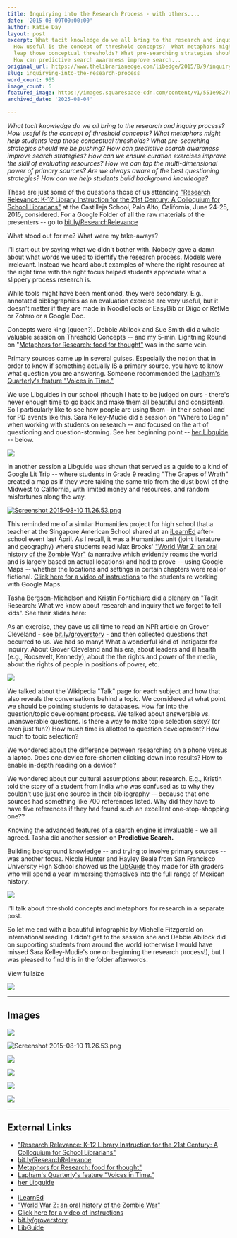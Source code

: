 ```yaml
---
title: Inquirying into the Research Process - with others....
date: '2015-08-09T00:00:00'
author: Katie Day
layout: post
excerpt: What tacit knowledge do we all bring to the research and inquiry process? 
  How useful is the concept of threshold concepts?  What metaphors might help students
  leap those conceptual thresholds? What pre-searching strategies should we be pushing? 
  How can predictive search awareness improve search...
original_url: https://www.thelibrarianedge.com/libedge/2015/8/9/inquirying-into-the-research-process
slug: inquirying-into-the-research-process
word_count: 955
image_count: 6
featured_image: https://images.squarespace-cdn.com/content/v1/551e9827e4b0a00742213303/1439176128759-E7NNUT9BQOAANM6OSJ4I/image-asset.png
archived_date: '2025-08-04'

---
```


_What tacit knowledge do we all bring to the research and inquiry process? How useful is the concept of threshold concepts? What metaphors might help students leap those conceptual thresholds? What pre-searching strategies should we be pushing? How can predictive search awareness improve search strategies? How can we ensure curation exercises improve the skill of evaluating resources? How we can tap the multi-dimensional power of primary sources? Are we always aware of the best questioning strategies? How can we help students build background knowledge?_

These are just some of the questions those of us attending ["Research Relevance: K-12 Library Instruction for the 21st Century: A Colloquium for School Librarians"](http://www.castilleja.org/page.cfm?p=942570) at the Castilleja School, Palo Alto, California, June 24-25, 2015, considered. For a Google Folder of all the raw materials of the presenters -- go to [bit.ly/ResearchRelevance](http://bit.ly/ResearchRelevance)

What stood out for me? What were my take-aways?

I'll start out by saying what we didn't bother with. Nobody gave a damn about what words we used to identify the research process. Models were irrelevant. Instead we heard about examples of where the right resource at the right time with the right focus helped students appreciate what a slippery process research is.

While tools might have been mentioned, they were secondary. E.g., annotated bibliographies as an evaluation exercise are very useful, but it doesn't matter if they are made in NoodleTools or EasyBib or Diigo or RefMe or Zotero or a Google Doc.

Concepts were king \(queen?\). Debbie Abilock and Sue Smith did a whole valuable session on Threshold Concepts -- and my 5-min. Lightning Round on "[Metaphors for Research: food for thought"](https://docs.google.com/presentation/d/1fAx9iTERsTEaC4OJuASurFG3FbjKER9C0KM3bQgFLOg/edit#slide=id.g5a5ec3e2d_0_95) was in the same vein.

Primary sources came up in several guises. Especially the notion that in order to know if something actually IS a primary source, you have to know what question you are answering. Someone recommended the [Lapham's Quarterly's feature "Voices in Time."](http://www.laphamsquarterly.org/archive/voices-in-time)

We use Libguides in our school \(though I hate to be judged on ours - there's never enough time to go back and make them all beautiful and consistent\). So I particularly like to see how people are using them - in their school and for PD events like this. Sara Kelley-Mudie did a session on "Where to Begin" when working with students on research -- and focused on the art of questioning and question-storming. See her beginning point -- [her Libguide](http://library.hawken.edu/content.php?pid=673294&sid=5576464) \-- below.

[ ![](https://images.squarespace-cdn.com/content/v1/551e9827e4b0a00742213303/1439176128759-E7NNUT9BQOAANM6OSJ4I/image-asset.png) ](http://library.hawken.edu/content.php?pid=673294&sid=5576464)

In another session a Libguide was shown that served as a guide to a kind of Google Lit Trip -- where students in Grade 9 reading "The Grapes of Wrath" created a map as if they were taking the same trip from the dust bowl of the Midwest to California, with limited money and resources, and random misfortunes along the way.

[ ![Screenshot 2015-08-10 11.26.53.png](https://images.squarespace-cdn.com/content/v1/551e9827e4b0a00742213303/1439177253631-XXCS7W8KXQ5B6TNEXYZP/Screenshot+2015-08-10+11.26.53.png) ](http://guides.ma.org/grapes)

This reminded me of a similar Humanities project for high school that a teacher at the Singapore American School shared at an [iLearnEd](https://docs.google.com/document/d/1YOS6ek7Th3oKJIqNyfKUtM0rAchuDtgCSkbDFFFD7O4/edit) after-school event last April. As I recall, it was a Humanities unit \(joint literature and geography\) where students read Max Brooks' ["World War Z: an oral history of the Zombie War"](https://en.wikipedia.org/wiki/World_War_Z) \(a narrative which evidently roams the world and is largely based on actual locations\) and had to prove -- using Google Maps -- whether the locations and settings in certain chapters were real or fictional. [Click here for a video of instructions](https://www.youtube.com/watch?v=8MyQ00xxqcY) to the students re working with Google Maps.

Tasha Bergson-Michelson and Kristin Fontichiaro did a plenary on "Tacit Research: What we know about research and inquiry that we forget to tell kids". See their slides here:

As an exercise, they gave us all time to read an NPR article on Grover Cleveland - see [bit.ly/groverstory](http://bit.ly/groverstory) \- and then collected questions that occurred to us. We had so many\! What a wonderful kind of instigator for inquiry. About Grover Cleveland and his era, about leaders and ill health \(e.g., Roosevelt, Kennedy\), about the the rights and power of the media, about the rights of people in positions of power, etc.

[ ![](https://images.squarespace-cdn.com/content/v1/551e9827e4b0a00742213303/1439179121418-IX1HTN6S9B9KP97KFYHB/image-asset.png) ](http://bit.ly/groverstory)

We talked about the Wikipedia "Talk" page for each subject and how that also reveals the conversations behind a topic. We considered at what point we should be pointing students to databases. How far into the question/topic development process. We talked about answerable vs. unanswerable questions. Is there a way to make topic selection sexy? \(or even just fun?\) How much time is allotted to question development? How much to topic selection?

We wondered about the difference between researching on a phone versus a laptop. Does one device fore-shorten clicking down into results? How to enable in-depth reading on a device?

We wondered about our cultural assumptions about research. E.g., Kristin told the story of a student from India who was confused as to why they couldn't use just one source in their bibliography -- because that one sources had something like 700 references listed. Why did they have to have five references if they had found such an excellent one-stop-shopping one??

Knowing the advanced features of a search engine is invaluable - we all agreed. Tasha did another session on **Predictive Search.**

Building background knowledge -- and trying to involve primary sources -- was another focus. Nicole Hunter and Hayley Beale from San Francisco University High School showed us the [LibGuide](http://libguides.sfuhs.org/researchrelevance) they made for 9th graders who will spend a year immersing themselves into the full range of Mexican history.

[ ![](https://images.squarespace-cdn.com/content/v1/551e9827e4b0a00742213303/1439181259773-Q2XFL6INK4VRNKAU4I21/image-asset.png) ](http://libguides.sfuhs.org/researchrelevance)

I'll talk about threshold concepts and metaphors for research in a separate post.

So let me end with a beautiful infographic by Michelle Fitzgerald on international reading. I didn't get to the session she and Debbie Abilock did on supporting students from around the world \(otherwise I would have missed Sara Kelley-Mudie's one on beginning the research process\!\), but I was pleased to find this in the folder afterwords.

View fullsize

![](https://images.squarespace-cdn.com/content/v1/551e9827e4b0a00742213303/1439182083446-TF56WMTWCY8PAWV55CNW/image-asset.png)

---

## Images

![](https://images.squarespace-cdn.com/content/v1/551e9827e4b0a00742213303/1439176128759-E7NNUT9BQOAANM6OSJ4I/image-asset.png)

![Screenshot 2015-08-10 11.26.53.png](https://images.squarespace-cdn.com/content/v1/551e9827e4b0a00742213303/1439177253631-XXCS7W8KXQ5B6TNEXYZP/Screenshot+2015-08-10+11.26.53.png)

![](https://images.squarespace-cdn.com/content/v1/551e9827e4b0a00742213303/1439179121418-IX1HTN6S9B9KP97KFYHB/image-asset.png)

![](https://images.squarespace-cdn.com/content/v1/551e9827e4b0a00742213303/1439181259773-Q2XFL6INK4VRNKAU4I21/image-asset.png)

![](https://images.squarespace-cdn.com/content/v1/551e9827e4b0a00742213303/1439182083446-TF56WMTWCY8PAWV55CNW/image-asset.png)

![](https://assets.squarespace.com/universal/images-v6/default-avatar.png)



---

## External Links

- ["Research Relevance: K-12 Library Instruction for the 21st Century: A Colloquium for School Librarians"](http://www.castilleja.org/page.cfm?p=942570)
- [bit.ly/ResearchRelevance](http://bit.ly/ResearchRelevance)
- [Metaphors for Research: food for thought"](https://docs.google.com/presentation/d/1fAx9iTERsTEaC4OJuASurFG3FbjKER9C0KM3bQgFLOg/edit#slide=id.g5a5ec3e2d_0_95)
- [Lapham's Quarterly's feature "Voices in Time."](http://www.laphamsquarterly.org/archive/voices-in-time)
- [her Libguide](http://library.hawken.edu/content.php?pid=673294&sid=5576464)
- [](http://guides.ma.org/grapes)
- [iLearnEd](https://docs.google.com/document/d/1YOS6ek7Th3oKJIqNyfKUtM0rAchuDtgCSkbDFFFD7O4/edit)
- ["World War Z: an oral history of the Zombie War"](https://en.wikipedia.org/wiki/World_War_Z)
- [Click here for a video of instructions](https://www.youtube.com/watch?v=8MyQ00xxqcY)
- [bit.ly/groverstory](http://bit.ly/groverstory)
- [LibGuide](http://libguides.sfuhs.org/researchrelevance)
